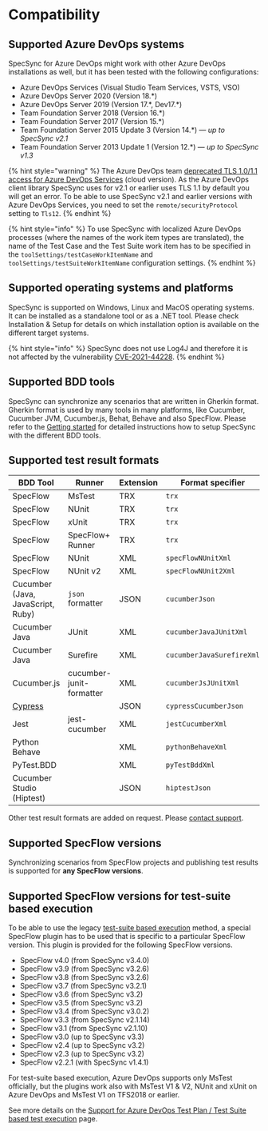 # Compatibility

## Supported Azure DevOps systems <a href="supported-server-systems" id="supported-server-systems"></a>

SpecSync for Azure DevOps might work with other Azure DevOps installations as well, but it has been tested with the following configurations:

* Azure DevOps Services (Visual Studio Team Services, VSTS, VSO)
* Azure DevOps Server 2020 (Version 18.\*)
* Azure DevOps Server 2019 (Version 17.\*, Dev17.\*)
* Team Foundation Server 2018 (Version 16.\*)
* Team Foundation Server 2017 (Version 15.\*)
* Team Foundation Server 2015 Update 3 (Version 14.\*) — _up to SpecSync v2.1_
* Team Foundation Server 2013 Update 1 (Version 12.\*) — _up to SpecSync v1.3_

{% hint style="warning" %}
The Azure DevOps team [deprecated TLS 1.0/1.1 access for Azure DevOps Services](https://devblogs.microsoft.com/devops/deprecating-weak-cryptographic-standards-tls-1-0-and-1-1-in-azure-devops-services/) (cloud version). As the Azure DevOps client library SpecSync uses for v2.1 or earlier uses TLS 1.1 by default you will get an error. To be able to use SpecSync v2.1 and earlier versions with Azure DevOps Services, you need to set the `remote/securityProtocol` setting to `Tls12`.
{% endhint %}

{% hint style="info" %}
To use SpecSync with localized Azure DevOps processes (where the names of the work item types are translated), the name of the Test Case and the Test Suite work item has to be specified in the `toolSettings/testCaseWorkItemName` and `toolSettings/testSuiteWorkItemName` configuration settings.
{% endhint %}

## Supported operating systems and platforms

SpecSync is supported on Windows, Linux and MacOS operating systems. It can be installed as a standalone tool or as a .NET tool. Please check Installation & Setup for details on which installation option is available on the different target systems.

{% hint style="info" %}
SpecSync does not use Log4J and therefore it is not affected by the vulnerability [CVE-2021-44228](https://github.com/advisories/GHSA-jfh8-c2jp-5v3q).
{% endhint %}

## Supported BDD tools

SpecSync can synchronize any scenarios that are written in Gherkin format. Gherkin format is used by many tools in many platforms, like Cucumber, Cucumber JVM, Cucumber.js, Behat, Behave and also SpecFlow. Please refer to the [Getting started](../getting-started/) for detailed instructions how to setup SpecSync with the different BDD tools.

## Supported test result formats

| BDD Tool                                                        | Runner                   | Extension | Format specifier       |
| --------------------------------------------------------------- | ------------------------ | --------- | ---------------------- |
| SpecFlow                                                        | MsTest                   | TRX       | `trx`                  |
| SpecFlow                                                        | NUnit                    | TRX       | `trx`                  |
| SpecFlow                                                        | xUnit                    | TRX       | `trx`                  |
| SpecFlow                                                        | SpecFlow+ Runner         | TRX       | `trx`                  |
| SpecFlow                                                        | NUnit                    | XML       | `specFlowNUnitXml`     |
| SpecFlow                                                        | NUnit v2                 | XML       | `specFlowNUnit2Xml`    |
| Cucumber (Java, JavaScript, Ruby)                               | `json` formatter         | JSON      | `cucumberJson`         |
| Cucumber Java                                                   | JUnit                    | XML       | `cucumberJavaJUnitXml` |
| Cucumber Java                                                   | Surefire                 | XML       | `cucumberJavaSurefireXml` |
| Cucumber.js                                                     | cucumber-junit-formatter | XML       | `cucumberJsJUnitXml`   |
| [Cypress](../important-concepts/using-specsync-with-cypress.md) |                          | JSON      | `cypressCucumberJson`  |
| Jest                                                            | jest-cucumber            | XML       | `jestCucumberXml`      |
| Python Behave                                                   |                          | XML       | `pythonBehaveXml`      |
| PyTest.BDD                                                      |                          | XML       | `pyTestBddXml`         |
| Cucumber Studio (Hiptest)                                       |                          | JSON      | `hiptestJson`          |

Other test result formats are added on request. Please [contact support](../contact/specsync-support.md).

## Supported SpecFlow versions <a href="supported-specflow-versions" id="supported-specflow-versions"></a>

Synchronizing scenarios from SpecFlow projects and publishing test results is supported for **any SpecFlow versions**. 

## Supported SpecFlow versions for test-suite based execution

To be able to use the legacy [test-suite based execution](../features/test-result-publishing-features/support-for-azure-devops-test-plan-test-suite-based-test-execution.md) method, a special SpecFlow plugin has to be used that is specific to a particular SpecFlow version. This plugin is provided for the following SpecFlow versions.

* SpecFlow v4.0 (from SpecSync v3.4.0)
* SpecFlow v3.9 (from SpecSync v3.2.6)
* SpecFlow v3.8 (from SpecSync v3.2.6)
* SpecFlow v3.7 (from SpecSync v3.2.1)
* SpecFlow v3.6 (from SpecSync v3.2)
* SpecFlow v3.5 (from SpecSync v3.2)
* SpecFlow v3.4 (from SpecSync v3.0.2)
* SpecFlow v3.3 (from SpecSync v2.1.14)
* SpecFlow v3.1 (from SpecSync v2.1.10)
* SpecFlow v3.0 (up to SpecSync v3.3)
* SpecFlow v2.4 (up to SpecSync v3.2)
* SpecFlow v2.3 (up to SpecSync v3.2)
* SpecFlow v2.2.1 (with SpecSync v1.4.1)

For test-suite based execution, Azure DevOps supports only MsTest officially, but the plugins work also with MsTest V1 & V2, NUnit and xUnit on Azure DevOps and MsTest V1 on TFS2018 or earlier.

See more details on the [Support for Azure DevOps Test Plan / Test Suite based test execution](../features/test-result-publishing-features/support-for-azure-devops-test-plan-test-suite-based-test-execution.md) page.
